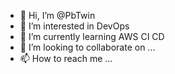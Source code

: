- 👋 Hi, I’m @PbTwin
- 👀 I’m interested in DevOps
- 🌱 I’m currently learning AWS CI CD
- 💞️ I’m looking to collaborate on ...
- 📫 How to reach me ...

<!---
PbTwin/PbTwin is a ✨ special ✨ repository because its `README.md` (this file) appears on your GitHub profile.
You can click the Preview link to take a look at your changes.
--->
